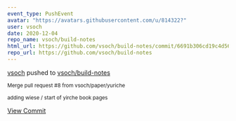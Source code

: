 ```yaml
---
event_type: PushEvent
avatar: "https://avatars.githubusercontent.com/u/814322?"
user: vsoch
date: 2020-12-04
repo_name: vsoch/build-notes
html_url: https://github.com/vsoch/build-notes/commit/6691b306cd19c4d5626f338b8ebde7f2a8ac0d72
repo_url: https://github.com/vsoch/build-notes
---
```


<a href='https://github.com/vsoch' target='_blank'>vsoch</a> pushed to <a href='https://github.com/vsoch/build-notes' target='_blank'>vsoch/build-notes</a>

<small>Merge pull request #8 from vsoch/paper/yuriche

adding wiese / start of yirche book pages</small>

<a href='https://github.com/vsoch/build-notes/commit/6691b306cd19c4d5626f338b8ebde7f2a8ac0d72' target='_blank'>View Commit</a>